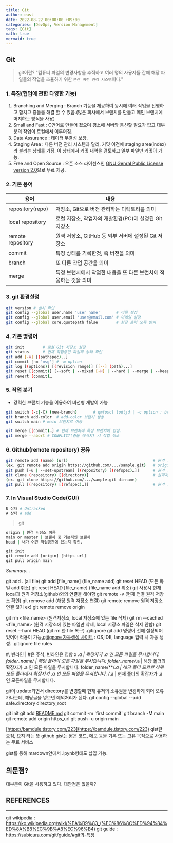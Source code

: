 ```yaml
---
title: Git
author: east
date: 2022-08-22 00:00:00 +09:00
categories: [DevOps, Version Management]
tags: [Git]
math: true
mermaid: true
---
```


## Git

> git이란?
> "컴퓨터 파일의 변경사항을 추적하고 여러 명의 사용자들 간에 해당 파일들의 작업을 조율하기 위한 `분산 버전 관리 시스템`이다."



### 1. 특징(협업에 관한 다양한 기능)
  1.  Branching and Merging : Branch 기능을 제공하여 동시에 여러 작업을 진행하고 합치고 충돌을 해결 할 수 있음.(많은 회사에서 브랜치를 만들고 메인 브랜치에 머지하는 방식을 사용)
  2.  Small and Fast : C언어로 만들어 졌으며 평소에 서버와 통신할 필요가 없고 대부분의 작업이 로컬에서 이루어짐.
  3.  Data Assurance : 데이터 무결성 보장.
  4.  Staging Area   : 다른 버전 관리 시스템과 달리, 커밋 이전에 staging area(index)라 불리는 상태를 가짐. 이 상태에서 커밋 내역을 검토하고 일부 파일만 커밋이 가능.
  5.  Free and Open Source : 오픈 소스 라이선스인 [GNU Genral Public License version 2.0](https://opensource.org/licenses/GPL-2.0)으로 무료 제공.



### 2. 기본 용어
|       용어          | 내용 | 
|       ---           | --- |
| repository(repo)    |  저장소, Git으로 버전 관리하는 디렉토리를 의미 | 
| local repository    | 로컬 저장소, 작업자의 개발환경(PC)에 설정된 Git 저장소|
| remote repository   | 원격 저장소, GitHub 등 외부 서버에 설정된 Git 저장소 |
| commit              | 특정 상태를 기록한것, 즉 버전을 의미|
| branch              | 또 다른 작업 공간을 의미|
| merge               | 특정 브랜치에서 작업한 내용을 또 다른 브런치에 적용하는 것을 의미|



### 3. git 환경설정

```bash
git version # 설치 확인
git config --global user.name 'user name'       # 이름 설정
git config --global user.email 'user@email.com' # 이메일 설정
git config --global core.quotepath false        # 한글 출력 오류 방지
```



### 4. 기본 명령어

```bash
git init        # 로컬 Git 저장소 설정
git status      # 현재 작업중인 파일의 상태 확인
git add [-A] [(pathspec)..]                                               # 파일의 변경사항을 index에 추가, git은 commit 전 index에 저장. | -A option : 전체 파일
git commit [-m 'msg'] # -m option                                         # 변경 이력 메시지 작성
git log [(options)] [(revision range)] [[--] (path)...]                   # 다양한 옵션을 조합하여 원하는 형태의 로그를 출력하는 기능.
git reset [(commit)] [--soft | --mixed [-N] | --hard | --merge | --keep]  # 특정 커밋까지 이력을 초기화
git revert (commit)…                                                      # 특정 커밋을 취소하고 새로운 커밋을 만듦.
```



### 5. 작업 분기
 - 강력한 브랜치 기능을 이용하여 비선형 개발이 가능
 
```bash
git switch (-c|-C) (new-branch)       # qmfoscl todtjd | -c option : branch & swtich 동시 수행
git branch add-color  # add-color 브랜치 생성
git switch main # main 브랜치로 이동

git merge [(commit)…] # 현재 브랜치에 특정 브랜치에 합침.
git merge --abort # CONFLICT(충돌 메시지) 시 작업 취소
```

### 6. Github(remote repository) 공유

```bash
git remote add (name) (url)                                     # 원격 저장소 연결
(ex. git remote add origin https://github.com/.../sample.git)   # origin : git은 여러가지 원격 저장소를 등록할 수 있고 기본 저장소의 이름이다.
git push [-u | --set-upstream] [(repository) [(refspec)…]]      # 원격 저장소에 로컬 저장소의 모든 커밋을 푸시함 | -u option : 이후에 다른 이름 지정 안하고 push 가능.
git clone (repository) [(directory)]                            # 원격저장소에서 로컬 저장소로 복제.
(ex. git clone https://github.com/.../sample.git dirname)
git pull [(repository) [(refspec)…]]                            # 원격 저장소 내용 가져오기, 변경된 내용을 로컬 저장소로 가지고옴(동기화 X)
```

### 7. In Visual Studio Code(GUI)

```bash
U 상태 # Untracked
A 상태 # add
```


> git

```cmd
origin | 원격 저장소 이름
main or master | 브랜치 중 기본적인 브랜치
head | 내가 어떤 작업공간에 있는지 확인.

git init
git remote add [origin] [https url]
git pull origin main
```

*Summary...*

git add . (all file)
git add [file_name] (file_name add)
git reset HEAD  (모든 파일 add 취소)
git reset HEAD [file_name] (file_name add 취소)
git 사용시 현재 local과 원격 저장소(github)와의 연결을 해야함
git remote -v (현재 연결 원격 저장소 확인)
git remove add <name> <url> (해당 원격 저장소 연결)
git remote remove <name> 원격 저장소 연결 끊기
ex) git remote remove origin

git rm <file_name> (원격저장소, local 저장소에 있는 file 삭제)
git rm --cached <file_name> (원격 저장소에 있는 파일만 삭제, local 저장소 파일은 삭제 안함)
git reset --hard HEAD (git rm 한 file 복구)
.gitignore git add 명령어 전에 설정되어 있어야 적용이 가능[.gitignore 자동생성 사이트](https://www.toptal.com/developers/gitignore) : OS,IDE, language 입력 시 자동 생성.
.gitignore file rules

#, 빈라인 | #은 주석, 빈라인은 영향 x
*.a | 확장자가 .a 인 모든 파일을 무시합니다.
folder_name/ | 해당 폴더의 모든 파일을 무시합니다.
folder_name/*.a | 해당 폴더의 확장자가 .a 인 모든 파일을 무시합니다.
folder_name/**/*.a | 해당 폴더 포함한 하위 모든 폴더에서 확장자가 .a 인 모든 파일을 무시합니다.
/*.a | 현재 폴더의 확장자가 .a 인 모든파일을 무시합니다.

<!-- [https://teichae.tistory.com/entry/fatal-unsafe-repository-에러-해결?category=348114?category=348114](https://teichae.tistory.com/entry/fatal-unsafe-repository-%EC%97%90%EB%9F%AC-%ED%95%B4%EA%B2%B0?category=348114?category=348114) -->
git이 update되면서 directory를 변경할때 현재 유저의 소유권을 변경하게 되어 오류가나는데,
해당글을 넣으면 예외처리가 된다.
git config --global --add safe.directory directory_root

git init
git add [README.md](http://readme.md/)
git commit -m 'first commit'
git branch -M main
git remote add origin https_url
git push -u origin main

[https://bamdule.tistory.com/223](https://bamdule.tistory.com/223)
gist란 요점, 요지 라는 뜻
github gist는 짧은 코드, 메모 등을 기록 또는 고유 목적으로 사용하는 무료 서비스

gist를 통해 mardown안에서 .ipynb형태도 삽입 가능.

## 의문점?
대부분이 Git을 사용하고 있다. 대안점은 없을까?


## REFERENCES

------

git wikipedia : https://ko.wikipedia.org/wiki/%EA%B9%83_(%EC%86%8C%ED%94%84%ED%8A%B8%EC%9B%A8%EC%96%B4)
git guide     : https://subicura.com/git/guide/#git의-특징
